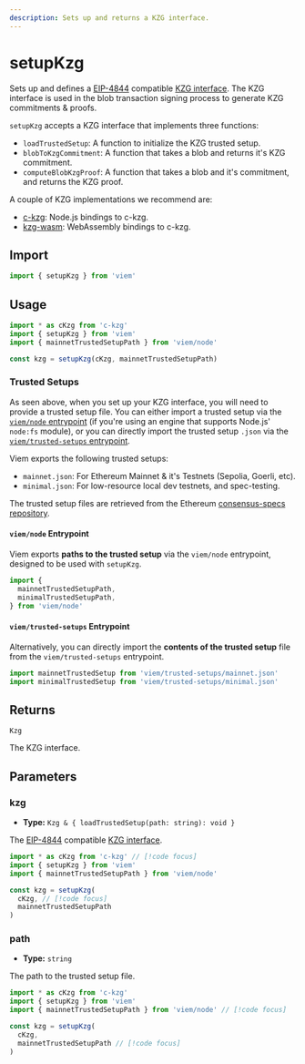 ```yaml
---
description: Sets up and returns a KZG interface.
---
```


# setupKzg

Sets up and defines a [EIP-4844](https://eips.ethereum.org/EIPS/eip-4844) compatible [KZG interface](https://notes.ethereum.org/@vbuterin/proto_danksharding_faq#How-%E2%80%9Ccomplicated%E2%80%9D-and-%E2%80%9Cnew%E2%80%9D-is-KZG). The KZG interface is used in the blob transaction signing process to generate KZG commitments & proofs.

`setupKzg` accepts a KZG interface that implements three functions:

- `loadTrustedSetup`: A function to initialize the KZG trusted setup.
- `blobToKzgCommitment`: A function that takes a blob and returns it's KZG commitment.
- `computeBlobKzgProof`: A function that takes a blob and it's commitment, and returns the KZG proof.

A couple of KZG implementations we recommend are:
- [c-kzg](https://github.com/ethereum/c-kzg-4844): Node.js bindings to c-kzg.
- [kzg-wasm](https://github.com/ethereumjs/kzg-wasm): WebAssembly bindings to c-kzg.

## Import

```ts twoslash
import { setupKzg } from 'viem'
```

## Usage

```ts twoslash
import * as cKzg from 'c-kzg'
import { setupKzg } from 'viem'
import { mainnetTrustedSetupPath } from 'viem/node'

const kzg = setupKzg(cKzg, mainnetTrustedSetupPath)
```

### Trusted Setups

As seen above, when you set up your KZG interface, you will need to provide a trusted setup file. You can either import a trusted setup via the [`viem/node` entrypoint](#viemnode-entrypoint) (if you're using an engine that supports Node.js' `node:fs` module), or you can directly import the trusted setup `.json` via the [`viem/trusted-setups` entrypoint](#viemtrusted-setups-entrypoint).

Viem exports the following trusted setups:

- `mainnet.json`: For Ethereum Mainnet & it's Testnets (Sepolia, Goerli, etc).
- `minimal.json`: For low-resource local dev testnets, and spec-testing.

The trusted setup files are retrieved from the Ethereum [consensus-specs repository](https://github.com/ethereum/consensus-specs/tree/dev/presets).

#### `viem/node` Entrypoint

Viem exports **paths to the trusted setup** via the `viem/node` entrypoint, designed to be used with `setupKzg`. 

```ts
import {
  mainnetTrustedSetupPath,
  minimalTrustedSetupPath,
} from 'viem/node'
```

#### `viem/trusted-setups` Entrypoint

Alternatively, you can directly import the **contents of the trusted setup** file from the `viem/trusted-setups` entrypoint.

```ts
import mainnetTrustedSetup from 'viem/trusted-setups/mainnet.json'
import minimalTrustedSetup from 'viem/trusted-setups/minimal.json'
```

## Returns

`Kzg`

The KZG interface.

## Parameters

### kzg

- **Type:** `Kzg & { loadTrustedSetup(path: string): void }`

The [EIP-4844](https://eips.ethereum.org/EIPS/eip-4844) compatible [KZG interface](https://notes.ethereum.org/@vbuterin/proto_danksharding_faq#How-%E2%80%9Ccomplicated%E2%80%9D-and-%E2%80%9Cnew%E2%80%9D-is-KZG).

```ts twoslash
import * as cKzg from 'c-kzg' // [!code focus]
import { setupKzg } from 'viem'
import { mainnetTrustedSetupPath } from 'viem/node'

const kzg = setupKzg(
  cKzg, // [!code focus]
  mainnetTrustedSetupPath
)
```

### path

- **Type:** `string`

The path to the trusted setup file. 

```ts twoslash
import * as cKzg from 'c-kzg'
import { setupKzg } from 'viem'
import { mainnetTrustedSetupPath } from 'viem/node' // [!code focus]

const kzg = setupKzg(
  cKzg, 
  mainnetTrustedSetupPath // [!code focus]
)
```

